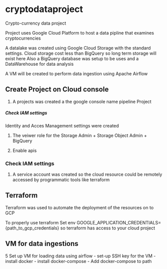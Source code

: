 # cryptodataproject
Crypto-currency data project


Project  uses Google Cloud Platform to host a data pipline that
examines cryptocurrencies

A datalake was created using Google Cloud Storage with the standard settings.
Cloud storage cost less than BigQuery so long term storage will exist here
Also a BigQuery database was setup to be uses and a DataWarehouse for 
data analysis


A VM will be created to perform data ingestion using Apache Airflow


## Create Project on Cloud console
1. A projects was created a the google console name pipeline Project

##### Check IAM settings
Identity and Acces Management settings were created

1. The veiwer role for the Storage Admin + Storage Object Admin + BigQuery 

2.  Enable apis 

### Check IAM settings
1. A service account was created so the cloud resource could be remotely accessed by programmatic tools like terraform



## Terraform
 Terraform was used to automate the deployment of the resources on to GCP 

 To properly use terraform Set env GOOGLE_APPLICATION_CREDENTIALS={path_to_gcp_credentials} so terraform has access to your cloud project
 
## VM for data ingestions
 
5 Set up VM for loading data using airflow
    - set-up SSH key for the VM 
    - install docker
    - install docker-compose
    - Add docker-compose to path
